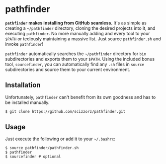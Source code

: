 # pathfinder

**`pathfinder` makes installing from GitHub seamless.** It's as simple as creating a `~/pathfinder` directory, cloning the desired projects into it, and executing `pathfinder`. No more manually adding and every tool to your `$PATH` or tediously maintaining a massive list. Just source `pathfinder.sh` and invoke `pathfinder`!

`pathfinder` automatically searches the `~/pathfinder` directory for `bin` subdirectories and exports them to your `$PATH`. Using the included bonus tool, `sourcefinder`, you can automatically find any `.sh` files in `source` subdirectories and source them to your current environment.

## Installation

Unfortunately, `pathfinder` can't benefit from its own goodness and has to be installed manually.

```bash
$ git clone https://github.com/scizzorz/pathfinder.git
```

## Usage

Just execute the following or add it to your `~/.bashrc`:

```
$ source pathfinder/pathfinder.sh
$ pathfinder
$ sourcefinder # optional
```

